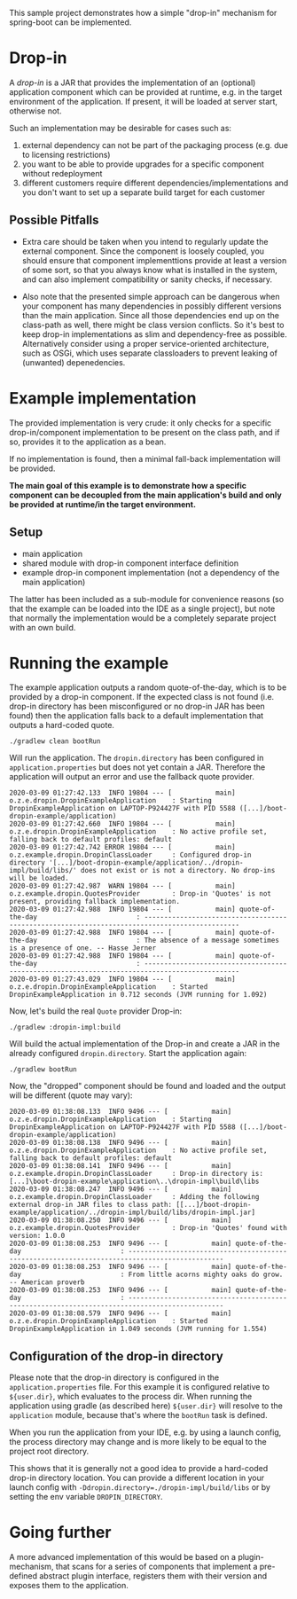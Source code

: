 This sample project demonstrates how a simple "drop-in" mechanism for spring-boot
can be implemented.

# Drop-in
A _drop-in_ is a JAR that provides the implementation of an (optional) application component
which can be provided at runtime, e.g. in the target environment of the application.
If present, it will be loaded at server start, otherwise not.

Such an implementation may be desirable for cases such as:
1. external dependency can not be part of the packaging process (e.g. due to licensing restrictions)
1. you want to be able to provide upgrades for a specific component without redeployment
1. different customers require different dependencies/implementations and you don't want to set up a separate build 
  target for each customer
 
## Possible Pitfalls 
- Extra care should be taken when you intend to regularly update the external component.
Since the component is loosely coupled, you should ensure that component implementtions provide 
at least a version of some sort, so that you always know what is installed in the system, and can 
also implement compatibility or sanity checks, if necessary.

- Also note that the presented simple approach can be dangerous when your
component has many dependencies in possibly different versions than the main application.
Since all those dependencies end up on the class-path as well, there might be
class version conflicts. So it's best to keep drop-in implementations as slim and
dependency-free as possible. Alternatively consider using a proper service-oriented architecture,
 such as OSGi, which uses separate classloaders to prevent leaking of (unwanted) depenedencies.
 
# Example implementation
The provided implementation is very crude: it only checks for a specific drop-in/component
implementation to be present on the class path, and if so, provides it to the application as a bean.

If no implementation is found, then a minimal fall-back implementation will be provided.

**The main goal of this example is to demonstrate how a specific component can be decoupled 
from the main application's build and only be provided at runtime/in the target environment.** 

## Setup
- main application
- shared module with drop-in component interface definition
- example drop-in component implementation (not a dependency of the main application)

The latter has been included as a sub-module for convenience reasons (so that the example can be loaded 
into the IDE as a single project), but note that normally the implementation
would be a completely separate project with an own build.

# Running the example

The example application outputs a random quote-of-the-day, which is to be provided by a drop-in component.
If the expected class is not found (i.e. drop-in directory has been misconfigured or no drop-in JAR has been found)
then the application falls back to a default implementation that outputs a hard-coded quote.

```
./gradlew clean bootRun
```

Will run the application. The `dropin.directory` has been configured in `application.properties` but does not
yet contain a JAR. Therefore the application will output an error and use the fallback quote provider.

```
2020-03-09 01:27:42.133  INFO 19804 --- [           main] o.z.e.dropin.DropinExampleApplication    : Starting DropinExampleApplication on LAPTOP-P924427F with PID 5588 ([...]/boot-dropin-example/application)
2020-03-09 01:27:42.660  INFO 19804 --- [           main] o.z.e.dropin.DropinExampleApplication    : No active profile set, falling back to default profiles: default
2020-03-09 01:27:42.742 ERROR 19804 --- [           main] o.z.example.dropin.DropinClassLoader     : Configured drop-in directory '[...]/boot-dropin-example/application/../dropin-impl/build/libs/' does not exist or is not a directory. No drop-ins will be loaded.
2020-03-09 01:27:42.987  WARN 19804 --- [           main] o.z.example.dropin.QuotesProvider        : Drop-in 'Quotes' is not present, providing fallback implementation.
2020-03-09 01:27:42.988  INFO 19804 --- [           main] quote-of-the-day                         : ----------------------------------------------------------------------------------------------
2020-03-09 01:27:42.988  INFO 19804 --- [           main] quote-of-the-day                         : The absence of a message sometimes is a presence of one. -- Hasse Jerner
2020-03-09 01:27:42.988  INFO 19804 --- [           main] quote-of-the-day                         : ----------------------------------------------------------------------------------------------
2020-03-09 01:27:43.029  INFO 19804 --- [           main] o.z.e.dropin.DropinExampleApplication    : Started DropinExampleApplication in 0.712 seconds (JVM running for 1.092)
```

Now, let's build the real `Quote` provider Drop-in: 

```
./gradlew :dropin-impl:build
```

Will build the actual implementation of the Drop-in and create a JAR in the already configured `dropin.directory`.
Start the application again:

```
./gradlew bootRun
```

Now, the "dropped" component should be found and loaded and the output will be different (quote may vary):

```
2020-03-09 01:38:08.133  INFO 9496 --- [           main] o.z.e.dropin.DropinExampleApplication    : Starting DropinExampleApplication on LAPTOP-P924427F with PID 5588 ([...]/boot-dropin-example/application)
2020-03-09 01:38:08.138  INFO 9496 --- [           main] o.z.e.dropin.DropinExampleApplication    : No active profile set, falling back to default profiles: default
2020-03-09 01:38:08.141  INFO 9496 --- [           main] o.z.example.dropin.DropinClassLoader     : Drop-in directory is: [...]\boot-dropin-example\application\..\dropin-impl\build\libs
2020-03-09 01:38:08.247  INFO 9496 --- [           main] o.z.example.dropin.DropinClassLoader     : Adding the following external drop-in JAR files to class path: [[...]/boot-dropin-example/application/../dropin-impl/build/libs/dropin-impl.jar]
2020-03-09 01:38:08.250  INFO 9496 --- [           main] o.z.example.dropin.QuotesProvider        : Drop-in 'Quotes' found with version: 1.0.0
2020-03-09 01:38:08.253  INFO 9496 --- [           main] quote-of-the-day                         : ----------------------------------------------------------------------------------------------
2020-03-09 01:38:08.253  INFO 9496 --- [           main] quote-of-the-day                         : From little acorns mighty oaks do grow. -- American proverb
2020-03-09 01:38:08.253  INFO 9496 --- [           main] quote-of-the-day                         : ----------------------------------------------------------------------------------------------
2020-03-09 01:38:08.579  INFO 9496 --- [           main] o.z.e.dropin.DropinExampleApplication    : Started DropinExampleApplication in 1.049 seconds (JVM running for 1.554)
```

## Configuration of the drop-in directory

Please note that the drop-in directory is configured in the `application.properties` file. 
For this example it is configured relative to `${user.dir}`, which evaluates to the process dir. When running 
the application using gradle (as described here) `${user.dir}` will resolve to the `application` module, because that's
where the `bootRun` task is defined.

When you run the application from your IDE, e.g. by using a launch config, the process directory may change and
is more likely to be equal to the project root directory. 

This shows that it is generally not a good idea to provide a hard-coded drop-in directory location. 
You can provide a different location in your launch config with `-Ddropin.directory=./dropin-impl/build/libs` 
or by setting the env variable `DROPIN_DIRECTORY`.

# Going further

A more advanced implementation of this would be based on a plugin-mechanism, that scans 
for a series of components that implement a pre-defined abstract plugin interface,
registers them with their version and exposes them to the application.
